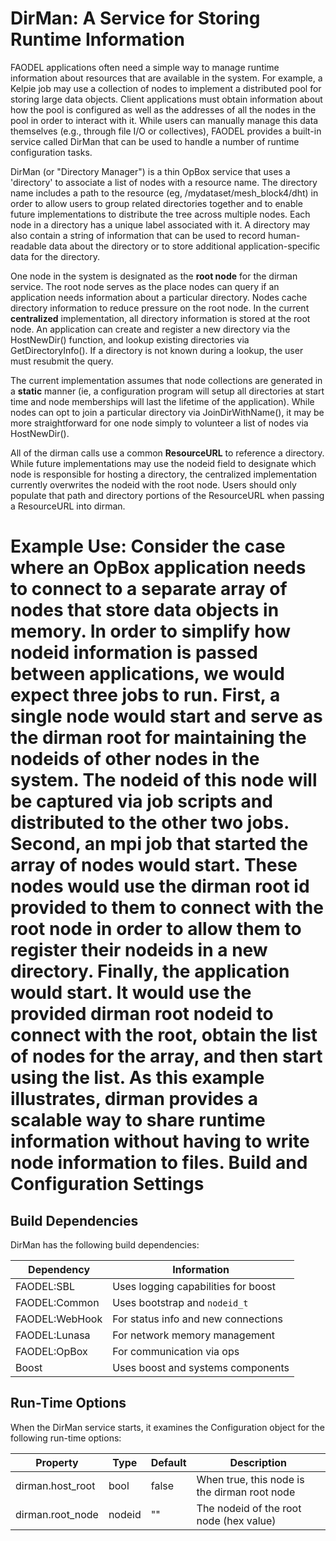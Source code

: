 DirMan: A Service for Storing Runtime Information
=================================================

FAODEL applications often need a simple way to manage runtime
information about resources that are available in the system. For
example, a Kelpie job may use a collection of nodes to implement a
distributed pool for storing large data objects. Client applications
must obtain information about how the pool is configured as well as
the addresses of all the nodes in the pool in order to interact with
it. While users can manually manage this data themselves (e.g.,
through file I/O or collectives), FAODEL provides a built-in service
called DirMan that can be used to handle a number of runtime
configuration tasks.

DirMan (or "Directory Manager") is a thin OpBox service that uses a
'directory' to associate a list of nodes with a resource name. The
directory name includes a path to the resource (eg,
/mydataset/mesh_block4/dht) in order to allow users to group related
directories together and to enable future implementations to
distribute the tree across multiple nodes. Each node in a directory
has a unique label associated with it. A directory may also contain a
string of information that can be used to record human-readable data
about the directory or to store additional application-specific data
for the directory.

One node in the system is designated as the **root node** for the
dirman service. The root node serves as the place nodes can query if
an application needs information about a particular directory. Nodes
cache directory information to reduce pressure on the root node. In
the current **centralized** implementation, all directory information
is stored at the root node. An application can create and register a
new directory via the HostNewDir() function, and lookup existing
directories via GetDirectoryInfo(). If a directory is not known during
a lookup, the user must resubmit the query.

The current implementation assumes that node collections are generated
in a **static** manner (ie, a configuration program will setup all
directories at start time and node memberships will last the lifetime
of the application). While nodes can opt to join a particular
directory via JoinDirWithName(), it may be more straightforward for
one node simply to volunteer a list of nodes via HostNewDir().

All of the dirman calls use a common **ResourceURL** to reference a
directory. While future implementations may use the nodeid field to
designate which node is responsible for hosting a directory, the
centralized implementation currently overwrites the nodeid with the
root node. Users should only populate that path and directory portions
of the ResourceURL when passing a ResourceURL into dirman.

Example Use: Consider the case where an OpBox application needs to
connect to a separate array of nodes that store data objects in
memory. In order to simplify how nodeid information is passed between
applications, we would expect three jobs to run. First, a single node
would start and serve as the dirman root for maintaining the nodeids
of other nodes in the system. The nodeid of this node will be captured
via job scripts and distributed to the other two jobs. Second, an mpi
job that started the array of nodes would start. These nodes would use
the dirman root id provided to them to connect with the root node in
order to allow them to register their nodeids in a new
directory. Finally, the application would start. It would use the
provided dirman root nodeid to connect with the root, obtain the list
of nodes for the array, and then start using the list. As this example
illustrates, dirman provides a scalable way to share runtime
information without having to write node information to files.
Build and Configuration Settings
================================

Build Dependencies
------------------

DirMan has the following build dependencies:

| Dependency     | Information                         |
| -------------- | ----------------------------------- |
| FAODEL:SBL     | Uses logging capabilities for boost |
| FAODEL:Common  | Uses bootstrap and `nodeid_t`       |
| FAODEL:WebHook | For status info and new connections |
| FAODEL:Lunasa  | For network memory management       |
| FAODEL:OpBox   | For communication via ops           |
| Boost          | Uses boost and systems components   |

Run-Time Options
----------------

When the DirMan service starts, it examines the Configuration object
for the following run-time options:

| Property              | Type        | Default  | Description                                         |
| --------------------- | ----------- | -------- | --------------------------------------------------- |
| dirman.host_root      | bool        | false    | When true, this node is the dirman root node        |
| dirman.root_node      | nodeid      | ""       | The nodeid of the root node (hex value)             |
